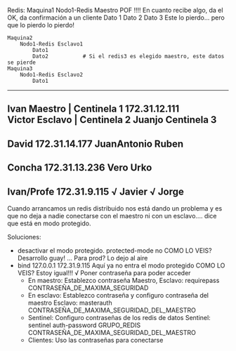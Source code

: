 
Redis:
    Maquina1
        Nodo1-Redis Maestro  POF !!!!
            En cuanto recibe algo, da el OK, da confirmación a un cliente
                Dato 1
                Dato 2
                Dato 3 Este lo pierdo... pero que lo pierdo lo pierdo!
                
    Maquina2
        Nodo1-Redis Esclavo1
            Dato1
            Dato2           # Si el redis3 es elegido maestro, este datos se pierde
    Maquina3
        Nodo1-Redis Esclavo2
            Dato1


----
Ivan                        Maestro | Centinela 1        172.31.12.111        
Victor                      Esclavo | Centinela 2
Juanjo                      Centinela 3
---
David                                                   172.31.14.177
JuanAntonio
Ruben
---
Concha                                                  172.31.13.236
Vero
Urko
---
Ivan/Profe                                              172.31.9.115 √
Javier                                                               √
Jorge
---


Cuando arrancamos un redis distribuido nos está dando un problema y es que no deja a nadie conectarse con el maestro
ni con un esclavo.... dice que está en modo protegido.

Soluciones:
- desactivar el modo protegido.
    protected-mode no
                                    COMO LO VEIS?  Desarrollo guay! ... Para prod? Lo dejo al aire
- bind 127.0.0.1 172.31.9.115
    Aquí ya no entra el modo protegido
                                    COMO LO VEIS?  Estoy igual!!!
√ Poner contraseña para poder acceder 
    -   En maestro: Establezco contraseña
            Maestro, Esclavo: requirepass CONTRASEÑA_DE_MAXIMA_SEGURIDAD
    -   En esclavo: Establezco contraseña y configuro contraseña del maestro
            Esclavo:          masterauth  CONTRASEÑA_DE_MAXIMA_SEGURIDAD_DEL_MAESTRO
    -   Sentinel: Configuro contraseñas de los redis de datos
            Sentinel:         sentinel auth-password GRUPO_REDIS  CONTRASEÑA_DE_MAXIMA_SEGURIDAD_DEL_MAESTRO
    -   Clientes: Uso las contraseñas para conectarse